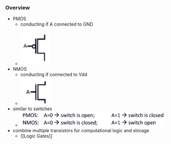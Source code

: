 ### Overview
+  PMOS
	+ conducting if A connected to GND
	+ ![](Pasted%20image%2020221009155112.png)
+ NMOS
	+ conducting if connected to Vdd
	+ ![](Pasted%20image%2020221009155119.png)
+ similar to switches
	+ ![](Pasted%20image%2020221009154554.png)
+ combine multiple transistors for computational logic and storage
	+ [[Logic Gates]]

